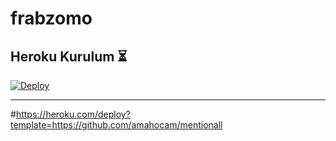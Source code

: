 # frabzomo

## Heroku Kurulum ⏳

[![Deploy](https://www.herokucdn.com/deploy/button.svg)](https://heroku.com/deploy?template=https://github.com/amahocam/mentionall)

---

#https://heroku.com/deploy?template=https://github.com/amahocam/mentionall
